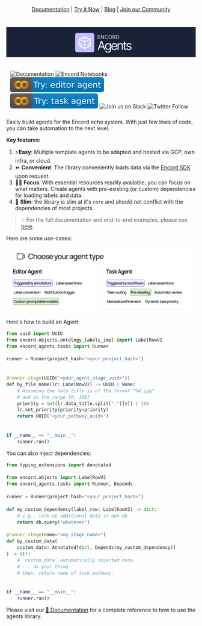 <p align="center">
<a href="https://agents-docs.encord.com/" target="_blank">Documentation</a> |
<a href="https://colab.research.google.com/drive/1wvKAQ61JPebGnAT4nLXsfJRbx7dvtFdX?usp=sharing" target="_blank">Try it Now</a> |
<a href="https://encord.com/blog/" target="_blank">Blog</a> |
<a href="https://join.slack.com/t/encordactive/shared_invite/zt-1hc2vqur9-Fzj1EEAHoqu91sZ0CX0A7Q" target="_blank">Join our Community</a>
</p>

<h1 align="center">
  <a href="https://encord.com"><img src="docs/assets/landing-banner.png" alt="Encord logo"/></a>
</h1>

<div style="display: flex; justify-content: space-between;">
  <div style="flex: 1; padding: 10px;">
    <a href="https://agents-docs.encord.com/" target="_blank" style="text-decoration:none">
      <img alt="Documentation" src="https://img.shields.io/badge/docs-Online-blue">
    </a>
    <a href="https://github.com/encord-team/encord-notebooks" target="_blank" style="text-decoration:none">
      <img alt="Encord Notebooks" src="https://img.shields.io/badge/Encord_Notebooks-blue?logo=github&label=&labelColor=181717">
    </a>
    <a href="https://colab.research.google.com/drive/1wvKAQ61JPebGnAT4nLXsfJRbx7dvtFdX?usp=sharing" target="_blank" style="text-decoration:none">
      <img alt="Try editor agent" src="docs/assets/tag-colab-editor-agent.svg">
    </a>
    <a href="https://colab.research.google.com/drive/1wvKAQ61JPebGnAT4nLXsfJRbx7dvtFdX?usp=sharing" target="_blank" style="text-decoration:none">
      <img alt="Try task agent" src="docs/assets/tag-colab-task-agent.svg">
    </a>
    <a href="https://join.slack.com/t/encordactive/shared_invite/zt-1hc2vqur9-Fzj1EEAHoqu91sZ0CX0A7Q" target="_blank" style="text-decoration:none">
      <img alt="Join us on Slack" src="https://img.shields.io/badge/Join_Our_Community-4A154B?label=&logo=slack&logoColor=white">
    </a>
    <a href="https://twitter.com/encord_team" target="_blank" style="text-decoration:none">
      <img alt="Twitter Follow" src="https://img.shields.io/twitter/follow/encord_team?label=%40encord_team&amp;style=social">
    </a>
  </div>
</div>

Easily build agents for the Encord echo system.
With just few lines of code, you can take automation to the next level.

**Key features:**

1. ⚡**Easy**: Multiple template agents to be adapted and hosted via GCP, own infra, or cloud.
2. ⏩ **Convenient**: The library conveniently loads data via the [Encord SDK][encord_sdk] upon request.
3. 👨‍💻 **Focus**: With essential resources readily available, you can focus on what matters. Create agents with pre-existing (or custom) dependencies for loading labels and data.
4. 🤏 **Slim**: the library is slim at it's `core` and should not conflict with the dependencies of most projects.

> 💡 For the full documentation and end-to-end examples, please see [here][docs-url].

Here are some use-cases:

![Decision tree for which agent to use](docs/assets/decide-on-agent-type.png)

Here's how to build an Agent:

```python
from uuid import UUID
from encord.objects.ontology_labels_impl import LabelRowV2
from encord_agents.tasks import Runner

runner = Runner(project_hash="<your_project_hash>")


@runner.stage(UUID("<your_agent_stage_uuid>"))
def by_file_name(lr: LabelRowV2) -> UUID | None:
    # Assuming the data_title is of the format "%d.jpg"
    # and in the range [0; 100]
    priority = int(lr.data_title.split(".")[0]) / 100
    lr.set_priority(priority=priority)
    return UUID("<your_pathway_uuid>")


if __name__ == "__main__":
    runner.run()
```

You can also inject dependencies:

```python
from typing_extensions import Annotated

from encord.objects import LabelRowV2
from encord_agents.tasks import Runner, Depends

runner = Runner(project_hash="<your_project_hash>")

def my_custom_dependency(label_row: LabelRowV2) -> dict:
    # e.g., look up additional data in own db
    return db.query("whatever")

@runner.stage(name="<my_stage_name>")
def by_custom_data(
    custom_data: Annotated[dict, Depends(my_custom_dependency)]
) -> str:
    # `custom_data` automatically injected here.
    # ... do your thing
    # then, return name of task pathway.


if __name__ == "__main__":
    runner.run()
```

Please visit our [📖 Documentation][docs-url] for a complete reference to how to use the agents library.

[docs-url]: https://agents-docs.encord.com/
[encord_sdk]: https://pypi.org/project/encord/
[fastapi]: https://fastapi.tiangolo.com/

